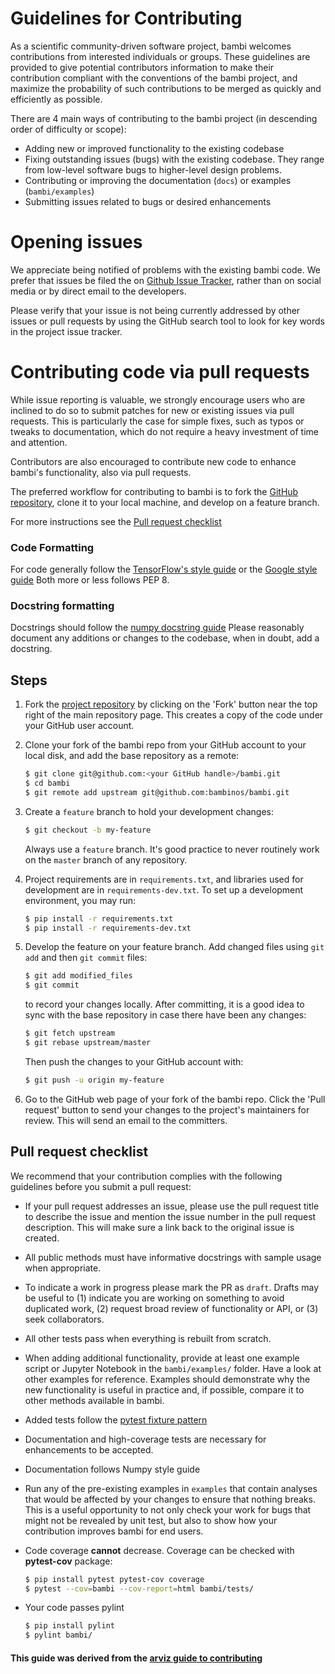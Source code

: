 # Guidelines for Contributing

As a scientific community-driven software project, bambi welcomes contributions from interested individuals or groups. These guidelines are provided to give potential contributors information to make their contribution compliant with the conventions of the bambi project, and maximize the probability of such contributions to be merged as quickly and efficiently as possible.

There are 4 main ways of contributing to the bambi project (in descending order of difficulty or scope):

* Adding new or improved functionality to the existing codebase
* Fixing outstanding issues (bugs) with the existing codebase. They range from low-level software bugs to higher-level design problems.
* Contributing or improving the documentation (`docs`) or examples (`bambi/examples`)
* Submitting issues related to bugs or desired enhancements

# Opening issues

We appreciate being notified of problems with the existing bambi code. We prefer that issues be filed the on [Github Issue Tracker](https://github.com/bambinos/bambi/issues), rather than on social media or by direct email to the developers.

Please verify that your issue is not being currently addressed by other issues or pull requests by using the GitHub search tool to look for key words in the project issue tracker.

# Contributing code via pull requests

While issue reporting is valuable, we strongly encourage users who are inclined to do so to submit patches for new or existing issues via pull
requests. This is particularly the case for simple fixes, such as typos or tweaks to documentation, which do not require a heavy investment 
of time and attention.

Contributors are also encouraged to contribute new code to enhance bambi's functionality, also via pull requests.

The preferred workflow for contributing to bambi is to fork
the [GitHub repository](https://github.com/bambinos/bambi/), clone it to your local machine, and develop on a feature branch.

For more instructions see the
[Pull request checklist](#pull-request-checklist)


### Code Formatting
For code generally follow the
[TensorFlow's style guide](https://www.tensorflow.org/versions/master/how_tos/style_guide.html)
or the [Google style guide](https://github.com/google/styleguide/blob/gh-pages/pyguide.md)
Both more or less follows PEP 8.


### Docstring formatting
Docstrings should follow the
[numpy docstring guide](https://numpydoc.readthedocs.io/en/latest/format.html)
Please reasonably document any additions or changes to the codebase, when in doubt, add a docstring.


## Steps

1. Fork the [project repository](https://github.com/bambinos/bambi/) by clicking on the 'Fork' button near the top right of the main repository page. This creates a copy of the code under your GitHub user account.

2. Clone your fork of the bambi repo from your GitHub account to your local disk, and add the base repository as a remote:

   ```bash
   $ git clone git@github.com:<your GitHub handle>/bambi.git
   $ cd bambi
   $ git remote add upstream git@github.com:bambinos/bambi.git
   ```

3. Create a ``feature`` branch to hold your development changes:

   ```bash
   $ git checkout -b my-feature
   ```

   Always use a ``feature`` branch. It's good practice to never routinely work on the ``master`` branch of any repository.

4. Project requirements are in ``requirements.txt``, and libraries used for development are in ``requirements-dev.txt``.  To set up a development environment, you may run:

   ```bash
   $ pip install -r requirements.txt
   $ pip install -r requirements-dev.txt
   ```


5. Develop the feature on your feature branch. Add changed files using ``git add`` and then ``git commit`` files:

   ```bash
   $ git add modified_files
   $ git commit
   ```

   to record your changes locally.
   After committing, it is a good idea to sync with the base repository in case there have been any changes:
   ```bash
   $ git fetch upstream
   $ git rebase upstream/master
   ```

   Then push the changes to your GitHub account with:

   ```bash
   $ git push -u origin my-feature
   ```

6. Go to the GitHub web page of your fork of the bambi repo. Click the 'Pull request' button to send your changes to the project's maintainers for review. This will send an email to the committers.

## Pull request checklist

We recommend that your contribution complies with the following guidelines before you submit a pull request:

* If your pull request addresses an issue, please use the pull request title to describe the issue and mention the issue number in the pull request description. This will make sure a link back to the original issue is created.

* All public methods must have informative docstrings with sample usage when appropriate.

* To indicate a work in progress please mark the PR as `draft`. Drafts may be useful to (1) indicate you are working on something to avoid duplicated work, (2) request broad review of functionality or API, or (3) seek collaborators.

* All other tests pass when everything is rebuilt from scratch.

* When adding additional functionality, provide at least one example script or Jupyter Notebook in the ``bambi/examples/`` folder. Have a look at other examples for reference. Examples should demonstrate why the new functionality is useful in practice and, if possible, compare it to other methods available in bambi.

* Added tests follow the [pytest fixture pattern](https://docs.pytest.org/en/latest/fixture.html#fixture)

* Documentation and high-coverage tests are necessary for enhancements to be accepted.

* Documentation follows Numpy style guide

* Run any of the pre-existing examples in ``examples`` that contain analyses that would be affected by your changes to ensure that nothing breaks. This is a useful opportunity to not only check your work for bugs that might not be revealed by unit test, but also to show how your contribution improves bambi for end users.


* Code coverage **cannot** decrease. Coverage can be checked with **pytest-cov** package:

  ```bash
  $ pip install pytest pytest-cov coverage
  $ pytest --cov=bambi --cov-report=html bambi/tests/
  ```


* Your code passes pylint

  ```bash
  $ pip install pylint
  $ pylint bambi/
  ```

#### This guide was derived from the [arviz guide to contributing](https://github.com/arviz-devs/arviz/blob/master/CONTRIBUTING.md)
